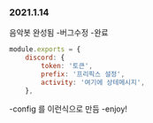 
### 2021.1.14 
음악봇 완성됨 
-버그수정
-완료 
```js
module.exports = {
    discord: {
        token: '토큰',
        prefix: '프리픽스 설정',
        activity: '여기에 상테메시지',
    },
```
-config 를 이런식으로 만듬
-enjoy!